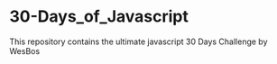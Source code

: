 # 30-Days_of_Javascript
This repository contains the ultimate javascript 30 Days Challenge by WesBos
